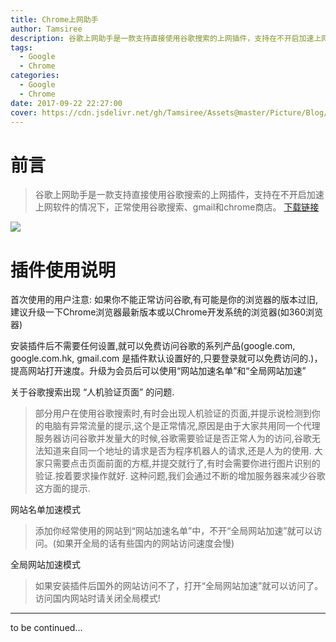 ```yaml
---
title: Chrome上网助手
author: Tamsiree
description: 谷歌上网助手是一款支持直接使用谷歌搜索的上网插件，支持在不开启加速上网软件的情况下，正常使用谷歌搜索、gmail和chrome商店。
tags:
  - Google
  - Chrome
categories:
  - Google
  - Chrome
date: 2017-09-22 22:27:00
cover: https://cdn.jsdelivr.net/gh/Tamsiree/Assets@master/Picture/Blog/Cover/dsajkdjaktimg.jpeg
---
```

# 前言
> 谷歌上网助手是一款支持直接使用谷歌搜索的上网插件，支持在不开启加速上网软件的情况下，正常使用谷歌搜索、gmail和chrome商店。 [下载链接](https://www.lanzous.com/i3oq9zc)

![](https://cdn.jsdelivr.net/gh/Tamsiree/Assets@master/Picture/chrome_shot.png)

# 插件使用说明  
首次使用的用户注意: 如果你不能正常访问谷歌,有可能是你的浏览器的版本过旧,建议升级一下Chrome浏览器最新版本或以Chrome开发系统的浏览器(如360浏览器)

安装插件后不需要任何设置,就可以免费访问谷歌的系列产品(google.com, google.com.hk, gmail.com 是插件默认设置好的,只要登录就可以免费访问的.)，提高网站打开速度。升级为会员后可以使用“网站加速名单”和“全局网站加速”

关于谷歌搜索出现 “人机验证页面” 的问题.  
> 部分用户在使用谷歌搜索时,有时会出现人机验证的页面,并提示说检测到你的电脑有异常流量的提示,这个是正常情况,原因是由于大家共用同一个代理服务器访问谷歌并发量大的时候,谷歌需要验证是否正常人为的访问,谷歌无法知道来自同一个地址的请求是否为程序机器人的请求,还是人为的使用. 大家只需要点击页面前面的方框,并提交就行了,有时会需要你进行图片识别的验证.按着要求操作就好. 这种问题,我们会通过不断的增加服务器来减少谷歌这方面的提示.  

网站名单加速模式  
> 添加你经常使用的网站到“网站加速名单”中，不开“全局网站加速”就可以访问。(如果开全局的话有些国内的网站访问速度会慢)

全局网站加速模式
> 如果安装插件后国外的网站访问不了，打开“全局网站加速”就可以访问了。 访问国内网站时请关闭全局模式!


---
to be continued...